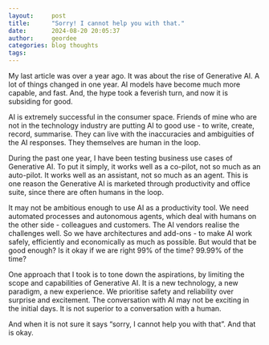 ```yaml
---
layout:     post
title:      "Sorry! I cannot help you with that."
date:       2024-08-20 20:05:37
author:     geordee
categories: blog thoughts
tags:
---
```

My last article was over a year ago. It was about the rise of Generative AI. A lot of things changed in one year. AI models have become much more capable, and fast. And, the hype took a feverish turn, and now it is subsiding for good.

AI is extremely successful in the consumer space. Friends of mine who are not in the technology industry are putting AI to good use - to write, create, record, summarise. They can live with the inaccuracies and ambiguities of the AI responses. They themselves are human in the loop.

During the past one year, I have been testing business use cases of Generative AI. To put it simply, it works well as a co-pilot, not so much as an auto-pilot. It works well as an assistant, not so much as an agent. This is one reason the Generative AI is marketed through productivity and office suite, since there are often humans in the loop.

It may not be ambitious enough to use AI as a productivity tool. We need automated processes and autonomous agents, which deal with humans on the other side - colleagues and customers. The AI vendors realise the challenges well. So we have architectures and add-ons - to make AI work safely, efficiently and economically as much as possible. But would that be good enough? Is it okay if we are right 99% of the time? 99.99% of the time?

One approach that I took is to tone down the aspirations, by limiting the scope and capabilities of Generative AI. It is a new technology, a new paradigm, a new experience. We prioritise safety and reliability over surprise and excitement. The conversation with AI may not be exciting in the initial days. It is not superior to a conversation with a human.

And when it is not sure it says “sorry, I cannot help you with that”. And that is okay.
